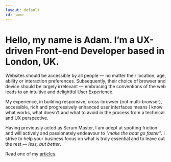 ```yaml
---
layout: default
id: home
---
```


# Hello, my name is Adam. I’m a UX-driven Front-end Developer based in London, UK.

Websites should be accessible by all people &mdash; no matter their location, age, ability or interaction preferences. Subsequently, their choice of browser and device should be largely irrelevant &mdash; embracing the conventions of the web leads to an intuitive and delightful User Experience.

My experience, in building responsive, cross-browser (not multi-browser), accessible, rich and progressively enhanced user interfaces means I know what works, what doesn't and what to avoid in the process from a technical and UX perspective.

Having previously acted as Scrum Master, I am adept at spotting friction and will actively and passionately endeavour to *"make the boat go faster"*. I strive to help your business focus on what is truly essential and to leave out the rest &mdash; *less, but better*.

<p class="read">Read one of my <a href="/articles">articles</a>.</p>